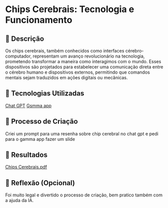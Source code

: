 # Chips Cerebrais: Tecnologia e Funcionamento

## 📒 Descrição
Os chips cerebrais, também conhecidos como interfaces cérebro-computador, representam um avanço revolucionário na tecnologia, prometendo transformar a maneira como interagimos com o mundo. Esses dispositivos são projetados para estabelecer uma comunicação direta entre o cérebro humano e dispositivos externos, permitindo que comandos mentais sejam traduzidos em ações digitais ou mecânicas.

## 🤖 Tecnologias Utilizadas
[Chat GPT](https://chatgpt.com/)
[Gsmma app](https://gamma.app/)


## 🧐 Processo de Criação
Criei um prompt para uma resenha sobre chip cerebral no chat gpt e pedi para o gamma app fazer um slide 

## 🚀 Resultados
[Chips Cerebrais.pdf](https://github.com/user-attachments/files/15597604/Chips.Cerebrais.pdf)

## 💭 Reflexão (Opcional)
Foi muito legal e divertido o processo de criação, bem pratico também com a ajuda da IA.
